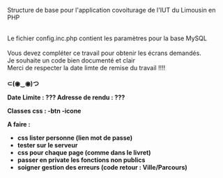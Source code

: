 Structure de base pour l'application covoiturage de l'IUT du Limousin en PHP <br />
<br />

Le fichier config.inc.php contient les paramètres pour la base MySQL <br /> </br>
Vous devez compléter ce travail pour obtenir les écrans demandés.  <br />
Je souhaite un code bien documenté et clair<br />
Merci de respecter la date limte de remise du travail !!!! <br /> <br />
<b> ⊂(◉‿◉)つ <b> <br />

Date Limite : ???
Adresse de rendu : ???

Classes css :
-btn
-icone

A faire :
- css lister personne (lien mot de passe)
- tester sur le serveur
- css pour chaque page (comme dans le livret)
- passer en private les fonctions non publics
- soigner gestion des erreurs (code retour : Ville/Parcours)
